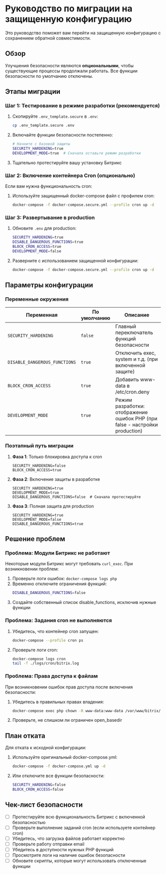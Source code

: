 # Руководство по миграции на защищенную конфигурацию

Это руководство поможет вам перейти на защищенную конфигурацию с сохранением обратной совместимости.

## Обзор

Улучшения безопасности являются **опциональными**, чтобы существующие процессы продолжали работать. Все функции безопасности по умолчанию отключены.

## Этапы миграции

### Шаг 1: Тестирование в режиме разработки (рекомендуется)

1. Скопируйте `.env_template.secure` в `.env`:
   ```bash
   cp .env_template.secure .env
   ```

2. Включайте функции безопасности постепенно:
   ```bash
   # Начните с базовой защиты
   SECURITY_HARDENING=true
   DEVELOPMENT_MODE=true  # Сначала оставьте режим разработки
   ```

3. Тщательно протестируйте вашу установку Битрикс

### Шаг 2: Включение контейнера Cron (опционально)

Если вам нужна функциональность cron:

1. Используйте защищенный docker-compose файл с профилем cron:
   ```bash
   docker-compose -f docker-compose.secure.yml --profile cron up -d
   ```

### Шаг 3: Развертывание в production

1. Обновите `.env` для production:
   ```bash
   SECURITY_HARDENING=true
   DISABLE_DANGEROUS_FUNCTIONS=true
   BLOCK_CRON_ACCESS=true
   DEVELOPMENT_MODE=false
   ```

2. Разверните с использованием защищенной конфигурации:
   ```bash
   docker-compose -f docker-compose.secure.yml --profile cron up -d
   ```

## Параметры конфигурации

### Переменные окружения

| Переменная | По умолчанию | Описание |
|------------|--------------|----------|
| `SECURITY_HARDENING` | `false` | Главный переключатель функций безопасности |
| `DISABLE_DANGEROUS_FUNCTIONS` | `true` | Отключить exec, system и т.д. (при включенной защите) |
| `BLOCK_CRON_ACCESS` | `true` | Добавить www-data в /etc/cron.deny |
| `DEVELOPMENT_MODE` | `true` | Режим разработки: отображение ошибок PHP (при false - настройки production) |

### Поэтапный путь миграции

1. **Фаза 1**: Только блокировка доступа к cron
   ```
   SECURITY_HARDENING=false
   BLOCK_CRON_ACCESS=true
   ```

2. **Фаза 2**: Включение защиты в разработке
   ```
   SECURITY_HARDENING=true
   DEVELOPMENT_MODE=true
   DISABLE_DANGEROUS_FUNCTIONS=false  # Сначала протестируйте
   ```

3. **Фаза 3**: Полная защита для production
   ```
   SECURITY_HARDENING=true
   DEVELOPMENT_MODE=false
   DISABLE_DANGEROUS_FUNCTIONS=true
   ```

## Решение проблем

### Проблема: Модули Битрикс не работают

Некоторые модули Битрикс могут требовать `curl_exec`. При возникновении проблем:

1. Проверьте логи ошибок: `docker-compose logs php`
2. Временно отключите ограничения функций:
   ```bash
   DISABLE_DANGEROUS_FUNCTIONS=false
   ```
3. Создайте собственный список disable_functions, исключив нужные функции

### Проблема: Задания cron не выполняются

1. Убедитесь, что контейнер cron запущен:
   ```bash
   docker-compose --profile cron ps
   ```

2. Проверьте логи cron:
   ```bash
   docker-compose logs cron
   tail -f ./logs/cron/bitrix.log
   ```

### Проблема: Права доступа к файлам

При возникновении ошибок прав доступа после включения безопасности:

1. Убедитесь в правильных правах владения:
   ```bash
   docker-compose exec php chown -R www-data:www-data /var/www/bitrix/upload
   ```

2. Проверьте, не слишком ли ограничен open_basedir

## План отката

Для отката к исходной конфигурации:

1. Используйте оригинальный docker-compose.yml:
   ```bash
   docker-compose -f docker-compose.yml up -d
   ```

2. Или отключите все функции безопасности:
   ```bash
   SECURITY_HARDENING=false
   BLOCK_CRON_ACCESS=false
   ```

## Чек-лист безопасности

- [ ] Протестируйте всю функциональность Битрикс с включенной безопасностью
- [ ] Проверьте выполнение заданий cron (если используете контейнер cron)
- [ ] Убедитесь, что загрузка файлов работает корректно
- [ ] Проверьте работу отправки email
- [ ] Убедитесь в доступности нужных PHP функций
- [ ] Просмотрите логи на наличие ошибок безопасности
- [ ] Обновите скрипты, которые могут использовать отключенные функции